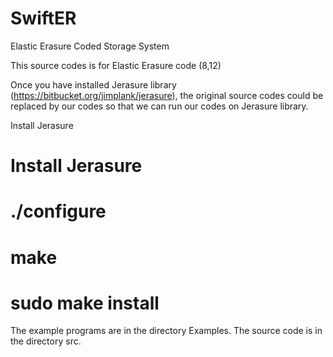 # SwiftER
Elastic Erasure Coded Storage System

This source codes is for Elastic Erasure code (8,12)  

Once you have installed Jerasure library (https://bitbucket.org/jimplank/jerasure), the original source codes could be replaced by our codes so that we can run our codes on Jerasure library.

Install Jerasure

  Install Jerasure
  ======================
  # ./configure 
  # make 
  # sudo make install 

The example programs are in the directory Examples. The source code is in the directory src.
